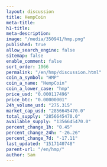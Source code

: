 ```yaml
---
layout: discussion
title: HempCoin
meta-title: 
h1-title: 
meta-description: 
image: "/media/350941/hmp.png"
published: true
allow_search_engine: false
sitemap: false
enable_comment: false
sort_order: 1066
permalink: "/en/hmp/discussion.html"
coin_a_symbol: "HMP"
coin_a_name: "HempCoin"
coin_a_lower_case: "hmp"
price_usd: "0.000117496"
price_btc: "0.00000001"
24h_volume_usd: "275.315"
market_cap_usd: "2856645470.0"
total_supply: "2856645470.0"
available_supply: "1356645470.0"
percent_change_1h: "0.45"
percent_change_24h: "-26.26"
percent_change_7d: "-17.11"
last_updated: "1517140748"
parent-url: "/en/hmp/"
author: Sam
---
```


